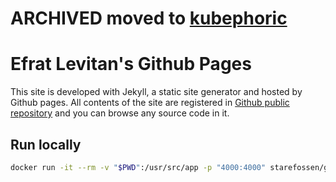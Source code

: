 # ARCHIVED moved to [kubephoric](https://github.com/efrat19/kubephoric)
# Efrat Levitan's Github Pages

This site is developed with Jekyll, a static site generator and hosted by Github pages. 
All contents of the site are registered in [Github public repository](https://github.com/yumaloop/yumaloop.github.io) and you can browse any source code in it.

## Run locally

```bash
docker run -it --rm -v "$PWD":/usr/src/app -p "4000:4000" starefossen/github-pages sh -c "bundle && jekyll serve -d /_site --watch --force_polling -H 0.0.0.0 -P 4000"
```